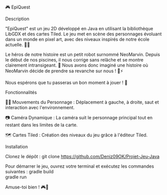 🎮 EpiQuest

Description

"EpiQuest" est un jeu 2D développé en Java en utilisant la bibliothèque LibGDX et des cartes Tiled. Le jeu met en scène des personnages évoluant dans un monde en pixel art, avec des niveaux inspirés de notre école actuelle. 🏫✨

Le héros de notre histoire est un petit robot surnommé NeoMarvin. Depuis le début de nos piscines, il nous corrige sans relâche et se montre clairement intransigeant. 😤 Nous avons donc imaginé une histoire où NeoMarvin décide de prendre sa revanche sur nous ! 🤖⚡

Nous espérons que tu passeras un bon moment à jouer ! 🎉

Fonctionnalités

🏃‍♂️ Mouvements du Personnage : Déplacement à gauche, à droite, saut et interaction avec l'environnement.

📷 Caméra Dynamique : La caméra suit le personnage principal tout en restant dans les limites de la carte.

🗺️ Cartes Tiled : Création des niveaux du jeu grâce à l'éditeur Tiled.

Installation

Clonez le dépôt :
git clone https://github.com/Deniz09OK/Projet-Jeu-Java

Pour démarrer le jeu, ouvrez votre terminal et exécutez les commandes suivantes :
gradle build  
gradle run  

Amuse-toi bien ! 🎮🚀


